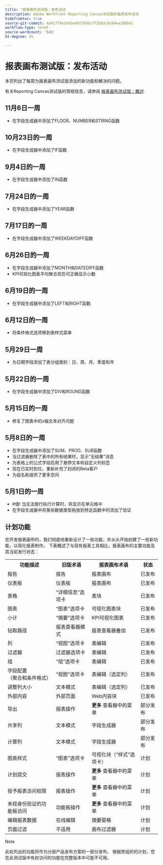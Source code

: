 ```yaml
---
title: “报表画布测试版：发布活动
description: Adobe Workfront Reporting Canvas测试版的每周发布活动
hidefromtoc: true
source-git-commit: 4d41779e2e93e40f295bcff2bbdc0c84ea290b41
workflow-type: tm+mt
source-wordcount: '543'
ht-degree: 4%

---
```



# 报表画布测试版：发布活动

本页列出了每周为报表画布测试版添加的新功能和解决的问题。

有关Reporting Canvas测试版的常规信息，请参阅 [报表画布测试版：概述](/help/quicksilver/product-announcements/betas/reporting-canvas-beta/reporting-canvas-beta-overview.md).

## 11月6日一周

* 在字段生成器中添加了FLOOR、NUMBER和STRING函数

## 10月23日的一周

* 在字段生成器中添加了IF函数

## 9月4日的一周

* 在字段生成器中添加了IN函数

## 7月24日的一周

* 在字段生成器中添加了YEAR函数

## 7月17日的一周

* 在字段生成器中添加了WEEKDAYDIFF函数

## 6月26日的一周

* 在字段生成器中添加了MONTH和DATEDIFF函数
* KPI可视化图表平均聚合现在可正确显示小数

## 6月19日的一周

* 在字段生成器中添加了LEFT和RIGHT函数

## 6月12日的一周

* 将条件格式选项移到表样式菜单

## 5月29日一周

* 为日期字段添加了表分组类别：日、周、月、季度和年

## 5月22日的一周

* 在字段生成器中添加了DIV和ROUND函数

## 5月15日的一周

* 修复了图表中的x轴文本对齐问题

## 5月8日的一周

* 在字段生成器中添加了SUM、PROD、SUB函数
* 当过滤器删除了表中的所有结果时，显示“无结果”消息
* 为表格上的公式字段启用了悬停文本和自定义列标签
* 现在已实时到位，重新补充了封闭的Beta客户
* 为组名称提供了更多空间

## 5月1日的一周

* #值! 当无法按行执行计算时，将显示在单元格中
* 在字段生成器中将某些数据类型拖放到特定函数中时添加了验证

## 计划功能

在开发报表画布时，我们彻底地重新设计了一些功能，并从头开始创建了一些新功能，以简化报表制作。 下表概述了与现有报表工具相比，报表画布的主要功能及其当前发行状态：

<table style="table-layout:auto"> 
 <col> 
 <col> 
 <col> 
 <col> 
 <tbody> 
  <tr> 
   <th>功能描述</th> 
   <th>旧版术语 </th> 
   <th>报表画布术语</th> 
   <th>状态</th> 
  </tr> 
  <tr> 
   <td>报告</td> 
   <td>报告</td> 
   <td>报表画布</td> 
   <td>已发布</td> 
  </tr> 
  <tr> 
   <td>仪表板</td> 
   <td>仪表板</td> 
   <td>报表画布</td> 
   <td>已发布</td> 
  </tr> 
  <tr> 
   <td>表格</td> 
   <td>“详细信息”选项卡</td> 
   <td>表块</td> 
   <td>已发布</td> 
  </tr> 
  <tr> 
   <td>图表</td> 
   <td>“图表”选项卡</td> 
   <td>可视化图表块</td> 
   <td>已发布</td> 
  </tr> 
  <tr> 
   <td>小计</td> 
   <td>“摘要”选项卡</td> 
   <td>KPI可视化图表</td> 
   <td>已发布</td> 
  </tr> 
  <tr> 
   <td>钻取路径</td> 
   <td>报表查看器模式</td> 
   <td>报表查看器叠加</td> 
   <td>已发布</td> 
  </tr> 
  <tr> 
   <td>列</td> 
   <td>“视图”选项卡</td> 
   <td>表编辑</td> 
   <td>已发布</td> 
  </tr> 
  <tr> 
   <td>过滤器</td> 
   <td>过滤器选项卡</td> 
   <td>表编辑</td> 
   <td>已发布</td> 
  </tr> 
  <tr> 
   <td>组</td> 
   <td>“组”选项卡</td> 
   <td>表编辑</td> 
   <td>已发布</td> 
  </tr> 
  <tr> 
   <td>字段配置<br>（聚合和条件格式）</td> 
   <td>“视图”选项卡</td> 
   <td>表编辑（选定列）</td> 
   <td>已发布</td> 
  </tr> 
  <tr> 
   <td>调整列大小</td> 
   <td>文本模式</td> 
   <td>表编辑（选定列）</td> 
   <td>已发布</td> 
  </tr> 
   <tr> 
   <td>外部内容</td> 
   <td>外部页面</td> 
   <td>Web内容块</td> 
   <td>已发布</td> 
  </tr> 
   <tr> 
   <td>导出</td> 
   <td>报表操作</td> 
   <td><strong>更多</strong> 查看器中的菜单</td> 
   <td>部分发布</td> 
  </tr> 
  <tr> 
   <td>共享列</td> 
   <td>文本模式</td> 
   <td>字段生成器</td> 
   <td>部分发布</td> 
  </tr> 
  <tr> 
   <td>计算列</td> 
   <td>文本模式</td> 
   <td>字段生成器</td> 
   <td>部分发布</td> 
  </tr> 
  <tr> 
   <td>图表样式</td> 
   <td>“图表”选项卡</td> 
   <td>可视化块（“样式”选项卡）</td> 
   <td>计划</td> 
  </tr> 
  <tr> 
   <td>计划提交</td> 
   <td>报表操作</td> 
   <td><strong>更多</strong> 查看器中的菜单</td> 
   <td>计划</td> 
  </tr> 
  <tr> 
   <td>授予报表访问权限</td> 
   <td>报表操作</td> 
   <td><strong>更多</strong> 查看器中的菜单</td> 
   <td>计划</td> 
  </tr> 
  <tr> 
   <td>未经身份验证的功能板访问</td> 
   <td>功能板操作</td> 
   <td><strong>更多</strong> 查看器中的菜单</td> 
   <td>计划</td> 
  </tr> 
  <tr> 
   <td>编辑报表数据</td> 
   <td>在线编辑</td> 
   <td>摘要窗格</td> 
   <td>计划</td> 
  </tr> 
  <tr> 
   <td>页面过滤</td> 
   <td>不适用</td> 
   <td>画布过滤器</td> 
   <td>计划</td> 
  </tr> 
 </tbody> 
</table>

>[!NOTE]
>
>此处列出的功能将作为分层产品发布方案的一部分发布。 根据贵组织的计划，您在此测试版中有权访问的功能在完整版本中可能不可用。